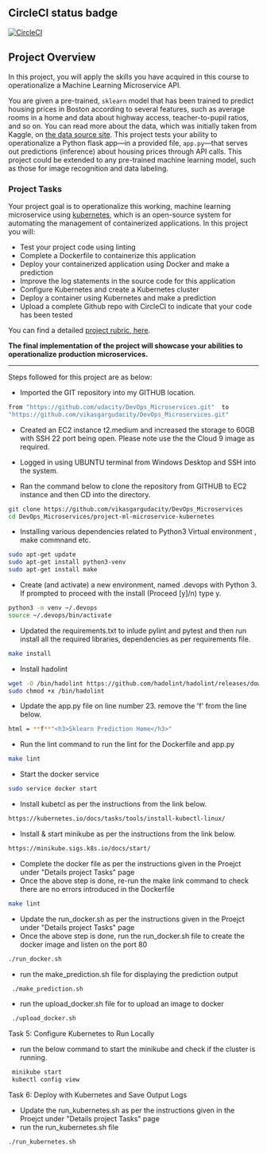 ## CircleCI status badge  
[![CircleCI](https://circleci.com/gh/vikasgargudacity/project4_final/tree/master.svg?style=svg)](https://circleci.com/gh/vikasgargudacity/project4_final/tree/master)

## Project Overview

In this project, you will apply the skills you have acquired in this course to operationalize a Machine Learning Microservice API. 

You are given a pre-trained, `sklearn` model that has been trained to predict housing prices in Boston according to several features, such as average rooms in a home and data about highway access, teacher-to-pupil ratios, and so on. You can read more about the data, which was initially taken from Kaggle, on [the data source site](https://www.kaggle.com/c/boston-housing). This project tests your ability to operationalize a Python flask app—in a provided file, `app.py`—that serves out predictions (inference) about housing prices through API calls. This project could be extended to any pre-trained machine learning model, such as those for image recognition and data labeling.

### Project Tasks

Your project goal is to operationalize this working, machine learning microservice using [kubernetes](https://kubernetes.io/), which is an open-source system for automating the management of containerized applications. In this project you will:
* Test your project code using linting
* Complete a Dockerfile to containerize this application
* Deploy your containerized application using Docker and make a prediction
* Improve the log statements in the source code for this application
* Configure Kubernetes and create a Kubernetes cluster
* Deploy a container using Kubernetes and make a prediction
* Upload a complete Github repo with CircleCI to indicate that your code has been tested

You can find a detailed [project rubric, here](https://review.udacity.com/#!/rubrics/2576/view).

**The final implementation of the project will showcase your abilities to operationalize production microservices.**

---
Steps followed for this project are as below: 

- Imported the GIT repository into my GITHUB location. 

```bash
from "https://github.com/udacity/DevOps_Microservices.git"  to 
"https://github.com/vikasgargudacity/DevOps_Microservices.git"
```

- Created an EC2 instance t2.medium and increased the storage to 60GB with SSH 22 port being open. Please note use the the Cloud 9 image as required. 

- Logged in using UBUNTU terminal from Windows Desktop and SSH into the system. 

- Ran the command below to clone the repository from GITHUB to EC2 instance and then CD into the directory. 
```bash
git clone https://github.com/vikasgargudacity/DevOps_Microservices
cd DevOps_Microservices/project-ml-microservice-kubernetes
```

- Installing various dependencies related to Python3 Virtual environment , make commnand etc.
```bash
sudo apt-get update
sudo apt-get install python3-venv 
sudo apt-get install make
```

- Create (and activate) a new environment, named .devops with Python 3. If prompted to proceed with the install (Proceed [y]/n) type y.
```bash
python3 -m venv ~/.devops
source ~/.devops/bin/activate
```

- Updated the requirements.txt to inlude pylint and pytest and then run install all the required libraries, dependencies as per requirements file. 
```bash
make install
```

- Install hadolint
```bash
wget -O /bin/hadolint https://github.com/hadolint/hadolint/releases/download/v1.16.3/hadolint-Linux-x86_64
sudo chmod +x /bin/hadolint
```

- Update the app.py file on line number 23. remove the 'f' from the line below. 
```bash
html = **f**"<h3>Sklearn Prediction Home</h3>"
```

- Run the lint command to run the lint for the Dockerfile and app.py
```bash
make lint
```

- Start the docker service 
```bash
sudo service docker start
```

- Install kubetcl as per the instructions from the link below. 
```bash
https://kubernetes.io/docs/tasks/tools/install-kubectl-linux/
```

- Install & start minikube as per the instructions from the link below.
```bash
https://minikube.sigs.k8s.io/docs/start/
```

- Complete the docker file as per the instructions given in the Proejct under "Details project Tasks" page
- Once the above step is done, re-run the make link command to check there are no errors introduced in the Dockerfile 
```bash
make lint
```

- Update the run_docker.sh as per the instructions given in the Proejct under "Details project Tasks" page
- Once the above step is done, run the run_docker.sh file to create the docker image and listen on the port 80
```bash
./run_docker.sh
```
- run the make_prediction.sh file for displaying the prediction output 
```bash
 ./make_prediction.sh
 ```
- run the upload_docker.sh file for to upload an image to docker 
```bash
 ./upload_docker.sh
```
 
Task 5: Configure Kubernetes to Run Locally
- run the below command to start the minikube and check if the cluster is running. 
```bash
 minikube start
 kubectl config view
```
Task 6: Deploy with Kubernetes and Save Output Logs

- Update the run_kubernetes.sh as per the instructions given in the Proejct under "Details project Tasks" page
- run the run_kubernetes.sh file
```bash
./run_kubernetes.sh
```
